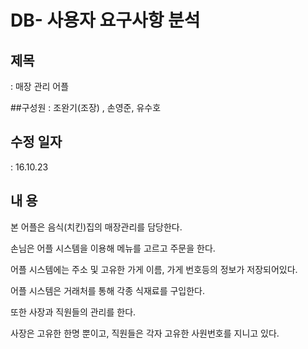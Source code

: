 # DB- 사용자 요구사항 분석


## 제목
: 매장 관리 어플

##구성원
: 조완기(조장) , 손영준, 유수호

## 수정 일자
:	16.10.23


## 내   용


본 어플은 음식(치킨)집의 매장관리를 담당한다.

손님은 어플 시스템을 이용해 메뉴를 고르고 주문을 한다.

어플 시스템에는 주소 및 고유한 가게 이름, 가게 번호등의 정보가 저장되어있다.

어플 시스템은 거래처를 통해 각종 식재료를 구입한다.

또한 사장과 직원들의 관리를 한다.

사장은 고유한 한명 뿐이고, 직원들은 각자 고유한 사원번호를 지니고 있다.

